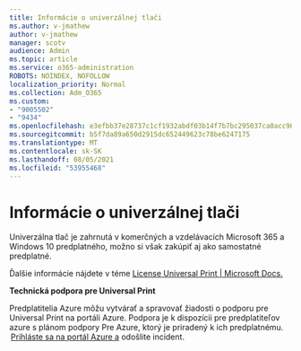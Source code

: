 ```yaml
---
title: Informácie o univerzálnej tlači
ms.author: v-jmathew
author: v-jmathew
manager: scotv
audience: Admin
ms.topic: article
ms.service: o365-administration
ROBOTS: NOINDEX, NOFOLLOW
localization_priority: Normal
ms.collection: Adm_O365
ms.custom:
- "9005502"
- "9434"
ms.openlocfilehash: e3efbb37e28737c1cf1932abdf03b14f7b7bc295037ca0acc9602d8864b4a8ae
ms.sourcegitcommit: b5f7da89a650d2915dc652449623c78be6247175
ms.translationtype: MT
ms.contentlocale: sk-SK
ms.lasthandoff: 08/05/2021
ms.locfileid: "53955468"
---
```

# <a name="about-universal-print"></a>Informácie o univerzálnej tlači

Univerzálna tlač je zahrnutá v komerčných a vzdelávacích Microsoft 365 a Windows 10 predplatného, možno si však zakúpiť aj ako samostatné predplatné.

Ďalšie informácie nájdete v téme [License Universal Print | Microsoft Docs.](https://docs.microsoft.com/universal-print/fundamentals/universal-print-license)

**Technická podpora pre Universal Print**

Predplatitelia Azure môžu vytvárať a spravovať žiadosti o podporu pre Universal Print na portáli Azure. Podpora je k dispozícii pre predplatiteľov azure s plánom podpory Pre Azure, ktorý je priradený k ich predplatnému.  [Prihláste sa na portál Azure a](https://ms.portal.azure.com/#blade/Microsoft_Azure_Support/HelpAndSupportBlade/newsupportrequest) odošlite incident.